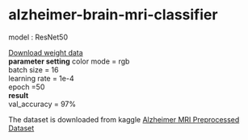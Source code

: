 # alzheimer-brain-mri-classifier
model : ResNet50

[Download weight data](https://drive.google.com/file/d/12kgtrjPKAUGo-TXf43aTRHna4eU1rJwf/view?usp=sharing)  
**parameter setting**
  color mode = rgb  
  batch size = 16  
  learning rate = 1e-4  
  epoch =50  
**result**  
  val_accuracy = 97%  
  
The dataset is downloaded from kaggle [Alzheimer MRI Preprocessed Dataset](https://www.kaggle.com/datasets/sachinkumar413/alzheimer-mri-dataset)
